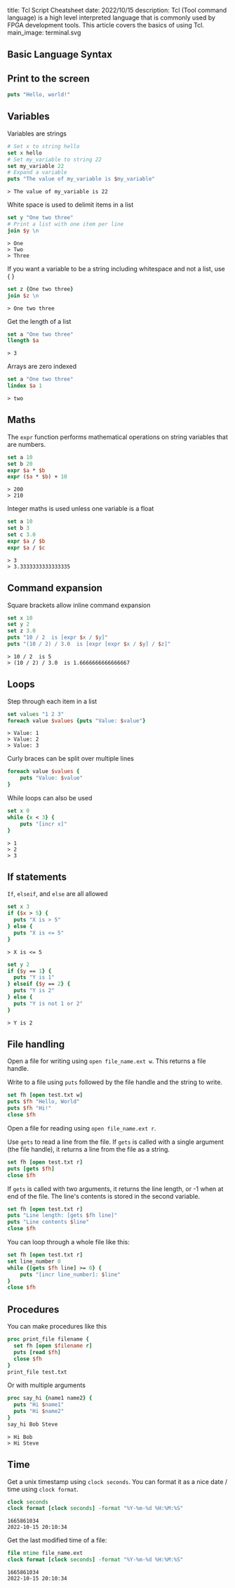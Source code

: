 title: Tcl Script Cheatsheet
date: 2022/10/15
description: Tcl (Tool command language) is a high level interpreted language that is commonly used by FPGA development tools. This article covers the basics of using Tcl.
main_image: terminal.svg

## Basic Language Syntax

## Print to the screen
```tcl
puts "Hello, world!"
```

## Variables

Variables are strings
```tcl
# Set x to string hello
set x hello
# Set my_variable to string 22
set my_variable 22
# Expand a variable 
puts "The value of my_variable is $my_variable" 
```
```
> The value of my_variable is 22
```

White space is used to delimit items in a list
```tcl
set y "One two three"
# Print a list with one item per line
join $y \n
```
```
> One
> Two
> Three
```

If you want a variable to be a string including whitespace and not a list, use { }
```tcl
set z {One two three}
join $z \n
```
```
> One two three
```
Get the length of a list
```tcl
set a "One two three"
llength $a
```
```
> 3
```
Arrays are zero indexed
```tcl
set a "One two three"
lindex $a 1
```
```
> two
```

## Maths
The `expr` function performs mathematical operations on string variables that are numbers.
```tcl
set a 10
set b 20
expr $a * $b
expr ($a * $b) + 10
```
```
> 200
> 210
```
Integer maths is used unless one variable is a float
```tcl
set a 10
set b 3
set c 3.0
expr $a / $b
expr $a / $c
```

```
> 3
> 3.3333333333333335
```

## Command expansion 

Square brackets allow inline command expansion
```tcl
set x 10
set y 2
set z 3.0
puts "10 / 2  is [expr $x / $y]"
puts "(10 / 2) / 3.0  is [expr [expr $x / $y] / $z]"
```

```
> 10 / 2  is 5
> (10 / 2) / 3.0  is 1.6666666666666667
```

## Loops
Step through each item in a list
```tcl
set values "1 2 3"
foreach value $values {puts "Value: $value"}
```
```
> Value: 1
> Value: 2
> Value: 3
```
Curly braces can be split over multiple lines
```tcl
foreach value $values {
    puts "Value: $value"
}
```
While loops can also be used
```tcl
set x 0
while {x < 3} {
    puts "[incr x]"
}
```
```
> 1
> 2
> 3
```

## If statements
`If`, `elseif`, and `else` are all allowed
```tcl
set x 3
if {$x > 5} {
  puts "X is > 5"
} else {
  puts "X is <= 5"
}
```
```
> X is <= 5
```

```tcl
set y 2
if {$y == 1} {
  puts "Y is 1"
} elseif {$y == 2} {
  puts "Y is 2"
} else {
  puts "Y is not 1 or 2"
}
```

```
> Y is 2
```

## File handling
Open a file for writing using `open file_name.ext w`. This returns a file handle.

Write to a file using `puts` followed by the file handle and the string to write.
```tcl
set fh [open test.txt w]
puts $fh "Hello, World"
puts $fh "Hi!"
close $fh
```

Open a file for reading using `open file_name.ext r`.

Use `gets` to read a line from the file. If `gets` is called with a single argument (the file handle), it returns a line from the file as a string.
```tcl
set fh [open test.txt r]
puts [gets $fh]
close $fh
```
If `gets` is called with two arguments, it returns the line length, or -1 when at end of the file. The line's contents is stored in the second variable.
```tcl
set fh [open test.txt r]
puts "Line length: [gets $fh line]"
puts "Line contents $line"
close $fh
```
You can loop through a whole file like this:
```tcl
set fh [open test.txt r]
set line_number 0
while {[gets $fh line] >= 0} {
    puts "[incr line_number]: $line"
}
close $fh
```

## Procedures
You can make procedures like this
```tcl
proc print_file filename {
  set fh [open $filename r]
  puts [read $fh]
  close $fh
}
print_file test.txt
```

Or with multiple arguments
```tcl
proc say_hi {name1 name2} {
  puts "Hi $name1"
  puts "Hi $name2"
}
say_hi Bob Steve
```
```
> Hi Bob
> Hi Steve
```

## Time
Get a unix timestamp using `clock seconds`. You can format it as a nice date / time using `clock format`.

```tcl
clock seconds
clock format [clock seconds] -format "%Y-%m-%d %H:%M:%S"
```
```
1665861034
2022-10-15 20:10:34
```

Get the last modified time of a file:
```tcl
file mtime file_name.ext
clock format [clock seconds] -format "%Y-%m-%d %H:%M:%S"
```
```
1665861034
2022-10-15 20:10:34
```
